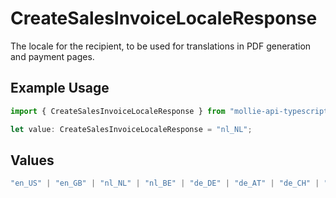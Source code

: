 # CreateSalesInvoiceLocaleResponse

The locale for the recipient, to be used for translations in PDF generation and payment pages.

## Example Usage

```typescript
import { CreateSalesInvoiceLocaleResponse } from "mollie-api-typescript/models/operations";

let value: CreateSalesInvoiceLocaleResponse = "nl_NL";
```

## Values

```typescript
"en_US" | "en_GB" | "nl_NL" | "nl_BE" | "de_DE" | "de_AT" | "de_CH" | "fr_FR" | "fr_BE"
```